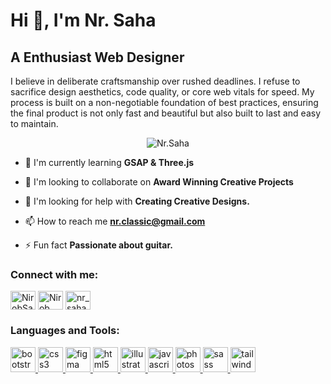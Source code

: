 # Hi 👋, I'm Nr. Saha

## A Enthusiast Web Designer
I believe in deliberate craftsmanship over rushed deadlines. I refuse to sacrifice design aesthetics, code quality, or core web vitals for speed. My process is built on a non-negotiable foundation of best practices, ensuring the final product is not only fast and beautiful but also built to last and easy to maintain.

<p align="center"> <img src="https://komarev.com/ghpvc/?username=NirobSaha420&label=Profile views&color=0e75b6&style=flat" alt="Nr.Saha" /> </p>

- 🌱 I'm currently learning **GSAP & Three.js**

- 👯 I'm looking to collaborate on **Award Winning Creative Projects**

- 🤝 I'm looking for help with **Creating Creative Designs.**

- 📫 How to reach me **nr.classic@gmail.com**

- ⚡ Fun fact **Passionate about guitar.**

<h3 align="left">Connect with me:</h3>
<p align="left">
<a href="https://github.com/NirobSaha420" target="blank"><img align="center" src="https://raw.githubusercontent.com/rahuldkjain/github-profile-readme-generator/master/src/images/icons/Social/github.svg" alt="NirobSaha420" height="30" width="40" /></a>
<a href="https://fb.com/Nirob Saha" target="blank"><img align="center" src="https://raw.githubusercontent.com/rahuldkjain/github-profile-readme-generator/master/src/images/icons/Social/facebook.svg" alt="Nirob Saha" height="30" width="40" /></a>
<a href="https://twitter.com/nr_saha" target="blank"><img align="center" src="https://raw.githubusercontent.com/rahuldkjain/github-profile-readme-generator/master/src/images/icons/Social/twitter.svg" alt="nr_saha" height="30" width="40" /></a>
</p>

<h3 align="left">Languages and Tools:</h3>
<p align="left"> <a href="https://developer.mozilla.org/en-US/docs/Web/bootstrap" target="_blank" rel="noreferrer"> <img src="https://skillicons.dev/icons?i=bootstrap" alt="bootstrap" width="40" height="40"/> </a> <a href="https://developer.mozilla.org/en-US/docs/Web/css3" target="_blank" rel="noreferrer"> <img src="https://skillicons.dev/icons?i=css" alt="css3" width="40" height="40"/> </a> <a href="https://developer.mozilla.org/en-US/docs/Web/figma" target="_blank" rel="noreferrer"> <img src="https://skillicons.dev/icons?i=figma" alt="figma" width="40" height="40"/> </a> <a href="https://developer.mozilla.org/en-US/docs/Web/html5" target="_blank" rel="noreferrer"> <img src="https://skillicons.dev/icons?i=html" alt="html5" width="40" height="40"/> </a> <a href="https://developer.mozilla.org/en-US/docs/Web/illustrator" target="_blank" rel="noreferrer"> <img src="https://skillicons.dev/icons?i=illustrator" alt="illustrator" width="40" height="40"/> </a> <a href="https://developer.mozilla.org/en-US/docs/Web/javascript" target="_blank" rel="noreferrer"> <img src="https://skillicons.dev/icons?i=js" alt="javascript" width="40" height="40"/> </a> <a href="https://developer.mozilla.org/en-US/docs/Web/photoshop" target="_blank" rel="noreferrer"> <img src="https://skillicons.dev/icons?i=photoshop" alt="photoshop" width="40" height="40"/> </a> <a href="https://developer.mozilla.org/en-US/docs/Web/sass" target="_blank" rel="noreferrer"> <img src="https://skillicons.dev/icons?i=sass" alt="sass" width="40" height="40"/> </a> <a href="https://developer.mozilla.org/en-US/docs/Web/tailwind" target="_blank" rel="noreferrer"> <img src="https://skillicons.dev/icons?i=tailwind" alt="tailwind" width="40" height="40"/> </a></p>

